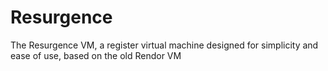 # Resurgence
The Resurgence VM, a register virtual machine designed for simplicity and ease of use, based on the old Rendor VM
